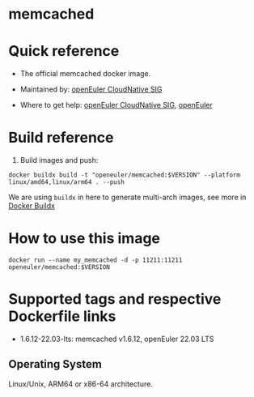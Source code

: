 # memcached

# Quick reference

- The official memcached docker image.

- Maintained by: [openEuler CloudNative SIG](https://gitee.com/openeuler/cloudnative)

- Where to get help: [openEuler CloudNative SIG](https://gitee.com/openeuler/cloudnative), [openEuler](https://gitee.com/openeuler/community)

# Build reference

1. Build images and push:
```shell
docker buildx build -t "openeuler/memcached:$VERSION" --platform linux/amd64,linux/arm64 . --push
```

We are using `buildx` in here to generate multi-arch images, see more in [Docker Buildx](https://docs.docker.com/buildx/working-with-buildx/)

# How to use this image
```shell
docker run --name my_memcached -d -p 11211:11211 openeuler/memcached:$VERSION
```

# Supported tags and respective Dockerfile links

- 1.6.12-22.03-lts: memcached v1.6.12, openEuler 22.03 LTS

## Operating System
Linux/Unix, ARM64 or x86-64 architecture.
